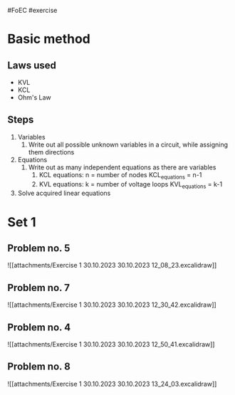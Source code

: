 #FoEC #exercise 

# Basic method
## Laws used
- KVL
- KCL
- Ohm's Law

## Steps
1. Variables
	1. Write out all possible unknown variables in a circuit, while assigning them directions
2. Equations
	1. Write out as many independent equations as there are variables
		1. KCL equations:
		    n = number of nodes
		    KCL<sub>equations</sub> = n-1
		2. KVL equations:
		   k = number of voltage loops
		   KVL<sub>equations</sub> = k-1
3. Solve acquired linear equations

# Set 1
## Problem no. 5
![[attachments/Exercise 1 30.10.2023 30.10.2023 12_08_23.excalidraw]]

## Problem no. 7
![[attachments/Exercise 1 30.10.2023 30.10.2023 12_30_42.excalidraw]]

## Problem no. 4
![[attachments/Exercise 1 30.10.2023 30.10.2023 12_50_41.excalidraw]]

## Problem no. 8
![[attachments/Exercise 1 30.10.2023 30.10.2023 13_24_03.excalidraw]]